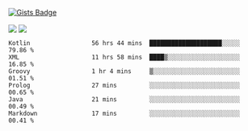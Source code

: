 

[![Gists Badge](https://badges.pufler.dev/gists/esabook)](https://gist.github.com/mine) 
<p>
<img align="center" src="https://github-readme-stats.anuraghazra1.vercel.app/api/top-langs/?username=esabook&layout=compact&theme=merko&count_private=true&langs_count=20"/>
<img align="center" src="https://github-readme-stats.anuraghazra1.vercel.app/api?username=esabook&show_icons=true&include_all_commits=true&theme=merko&count_private=true&custom_title=Github stats"/>
</p>
<!--START_SECTION:waka-->

```text
Kotlin                 56 hrs 44 mins  ████████████████████░░░░░   79.86 %
XML                    11 hrs 58 mins  ████▒░░░░░░░░░░░░░░░░░░░░   16.85 %
Groovy                 1 hr 4 mins     ▒░░░░░░░░░░░░░░░░░░░░░░░░   01.51 %
Prolog                 27 mins         ░░░░░░░░░░░░░░░░░░░░░░░░░   00.65 %
Java                   21 mins         ░░░░░░░░░░░░░░░░░░░░░░░░░   00.49 %
Markdown               17 mins         ░░░░░░░░░░░░░░░░░░░░░░░░░   00.41 %
```

<!--END_SECTION:waka-->




<!--
**esabook/esabook** is a ✨ _special_ ✨ repository because its `README.md` (this file) appears on your GitHub profile.

Here are some ideas to get you started:

- 🔭 I’m currently working on ...
- 🌱 I’m currently learning ...
- 👯 I’m looking to collaborate on ...
- 🤔 I’m looking for help with ...
- 💬 Ask me about ...
- 📫 How to reach me: ...
- 😄 Pronouns: ...
- ⚡ Fun fact: ...
-->
